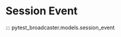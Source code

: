 # Session Event


::: pytest_broadcaster.models.session_event

<style>
  .md-content__button {
    display: none;
  }
</style>
